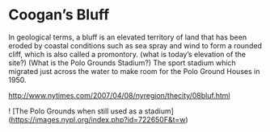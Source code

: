 # Coogan’s Bluff

In geological terms, a bluff is an elevated territory of land that has been eroded by coastal conditions such as sea spray and wind to form a rounded cliff, which is also called a promontory. (what is today’s elevation of the site?) (What is the Polo Grounds Stadium?) The sport stadium which migrated just across the water to make room for the Polo Ground Houses in 1950.

http://www.nytimes.com/2007/04/08/nyregion/thecity/08bluf.html

! [The Polo Grounds when still used as a stadium] (https://images.nypl.org/index.php?id=722650F&t=w)
